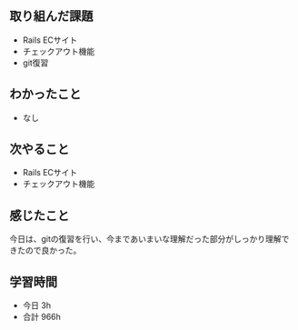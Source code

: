 ## 取り組んだ課題
- Rails ECサイト
- チェックアウト機能
- git復習

## わかったこと
- なし

## 次やること
- Rails ECサイト
- チェックアウト機能

## 感じたこと
今日は、gitの復習を行い、今まであいまいな理解だった部分がしっかり理解できたので良かった。

## 学習時間
- 今日 3h
- 合計 966h
